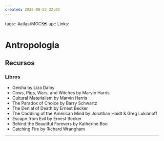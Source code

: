 ```yaml
---
created: 2022-08-22 22:03
---
```

tags:: #atlas/MOC🗺 
up::
Links: 
# Antropologia
## Recursos
### Libros
- Geisha by Liza Dalby
- Cows, Pigs, Wars, and Witches by Marvin Harris
- Cultural Materialism by Marvin Harris
- The Paradox of Choice by Barry Schwartz
- The Denial of Death by Ernest Becker
- The Coddling of the American Mind by Jonathan Haidt & Greg Lukianoff
- Escape from Evil by Ernest Becker
- Behind the Beautiful Forevers by Katherine Boo
- Catching Fire by Richard Wrangham
___
